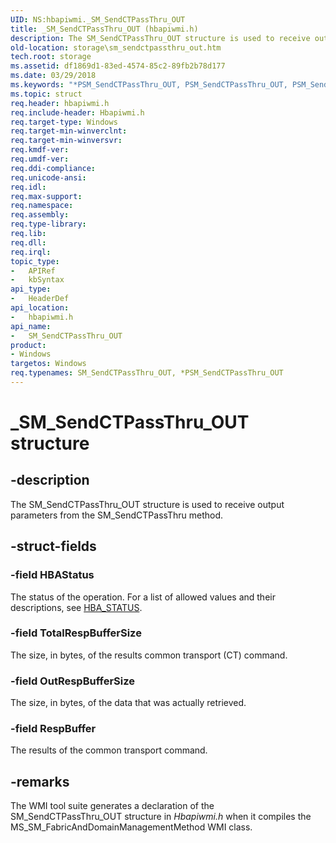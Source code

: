 ```yaml
---
UID: NS:hbapiwmi._SM_SendCTPassThru_OUT
title: _SM_SendCTPassThru_OUT (hbapiwmi.h)
description: The SM_SendCTPassThru_OUT structure is used to receive output parameters from the SM_SendCTPassThru method.
old-location: storage\sm_sendctpassthru_out.htm
tech.root: storage
ms.assetid: df1869d1-83ed-4574-85c2-89fb2b78d177
ms.date: 03/29/2018
ms.keywords: "*PSM_SendCTPassThru_OUT, PSM_SendCTPassThru_OUT, PSM_SendCTPassThru_OUT structure pointer [Storage Devices], SM_SendCTPassThru_OUT, SM_SendCTPassThru_OUT structure [Storage Devices], _SM_SendCTPassThru_OUT, hbapiwmi/PSM_SendCTPassThru_OUT, hbapiwmi/SM_SendCTPassThru_OUT, storage.sm_sendctpassthru_out, structs-Fibre_a3193f45-e459-49a2-a0ab-71bbde4ea1ef.xml"
ms.topic: struct
req.header: hbapiwmi.h
req.include-header: Hbapiwmi.h
req.target-type: Windows
req.target-min-winverclnt: 
req.target-min-winversvr: 
req.kmdf-ver: 
req.umdf-ver: 
req.ddi-compliance: 
req.unicode-ansi: 
req.idl: 
req.max-support: 
req.namespace: 
req.assembly: 
req.type-library: 
req.lib: 
req.dll: 
req.irql: 
topic_type:
-	APIRef
-	kbSyntax
api_type:
-	HeaderDef
api_location:
-	hbapiwmi.h
api_name:
-	SM_SendCTPassThru_OUT
product:
- Windows
targetos: Windows
req.typenames: SM_SendCTPassThru_OUT, *PSM_SendCTPassThru_OUT
---
```


# _SM_SendCTPassThru_OUT structure


## -description


The SM_SendCTPassThru_OUT structure is used to receive output parameters from the SM_SendCTPassThru method.


## -struct-fields




### -field HBAStatus

The status of the operation. For a list of allowed values and their descriptions, see <a href="https://msdn.microsoft.com/library/windows/hardware/ff557233">HBA_STATUS</a>.


### -field TotalRespBufferSize

The size, in bytes, of the results common transport (CT) command.


### -field OutRespBufferSize

The size, in bytes, of the data that was actually retrieved.


### -field RespBuffer

The results of the common transport command.


## -remarks



The WMI tool suite generates a declaration of the SM_SendCTPassThru_OUT structure in <i>Hbapiwmi.h</i> when it compiles the MS_SM_FabricAndDomainManagementMethod WMI class.



